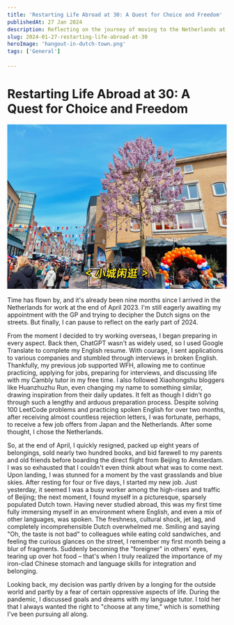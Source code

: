 ```yaml
---
title: 'Restarting Life Abroad at 30: A Quest for Choice and Freedom'
publishedAt: 27 Jan 2024
description: Reflecting on the journey of moving to the Netherlands at 30, embracing new challenges, and pursuing freedom and choice in life.
slug: 2024-01-27-restarting-life-abroad-at-30
heroImage: 'hangout-in-dutch-town.png'
tags: ['General']

---
```


# Restarting Life Abroad at 30: A Quest for Choice and Freedom

![Hangout in a dutch town](./hangout-in-dutch-town.png)

Time has flown by, and it's already been nine months since I arrived in the Netherlands for work at the end of April 2023. I'm still eagerly awaiting my appointment with the GP and trying to decipher the Dutch signs on the streets. But finally, I can pause to reflect on the early part of 2024.

From the moment I decided to try working overseas, I began preparing in every aspect. Back then, ChatGPT wasn't as widely used, so I used Google Translate to complete my English resume. With courage, I sent applications to various
companies and stumbled through interviews in broken English. Thankfully, my previous job supported WFH,
allowing me to continue practicing, applying for jobs, preparing for interviews, and discussing life with my Cambly tutor in my free time. I also followed Xiaohongshu bloggers like Huanzhuzhu Run, even changing my name to something similar, drawing inspiration from their daily updates. It felt as though I didn't go through such a lengthy and arduous
preparation process. Despite solving 100 LeetCode problems and practicing spoken English for over two months, after receiving almost countless rejection letters, I was fortunate, perhaps, to receive a few job offers from Japan and the Netherlands. After some thought, I chose the Netherlands.

So, at the end of April, I quickly resigned, packed up eight years of belongings, sold nearly two hundred books, and bid
farewell to my parents and old friends before boarding the direct flight from Beijing to Amsterdam. I was so exhausted
that I couldn't even think about what was to come next. Upon landing, I was stunned for a moment by the vast grasslands and blue skies. After resting for four or five days, I started my new job. Just yesterday, it seemed I was a busy worker among the high-rises and traffic of Beijing; the next moment, I found myself in a picturesque, sparsely populated Dutch
town. Having never studied abroad, this was my first time fully immersing myself in an environment where English, and
even a mix of other languages, was spoken. The freshness, cultural shock, jet lag, and completely incomprehensible Dutch
overwhelmed me. Smiling and saying "Oh, the taste is not bad" to colleagues while eating cold sandwiches, and feeling the curious glances on the street, I remember my first month being a blur of fragments. Suddenly becoming the "foreigner" in others' eyes, tearing up over hot food – that's when I truly realized the importance of my iron-clad
Chinese stomach and language skills for integration and belonging.

Looking back, my decision was partly driven by a longing for the outside world and partly by a fear of certain
oppressive aspects of life. During the pandemic, I discussed goals and dreams with my language tutor. I told her that I always wanted the right to "choose at any time," which is something I've been pursuing all along.
